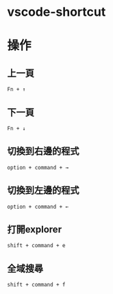 # vscode-shortcut

# 操作
## 上一頁
```
Fn + ↑
```

## 下一頁
```
Fn + ↓
```
## 切換到右邊的程式
```
option + command + →
```

## 切換到左邊的程式
```
option + command + ←
```
## 打開explorer
```
shift + command + e
```

## 全域搜尋
```
shift + command + f
```
